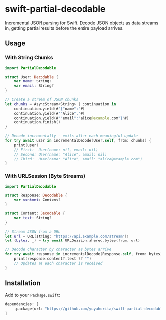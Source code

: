 # swift-partial-decodable

Incremental JSON parsing for Swift. Decode JSON objects as data streams in, getting partial results before the entire payload arrives.

## Usage

### With String Chunks

```swift
import PartialDecodable

struct User: Decodable {
    var name: String?
    var email: String?
}

// Create a stream of JSON chunks
let chunks = AsyncStream<String> { continuation in
    continuation.yield(#"{"name":"#)
    continuation.yield(#""Alice","#)
    continuation.yield(#""email":"alice@example.com"}"#)
    continuation.finish()
}

// Decode incrementally - emits after each meaningful update
for try await user in incrementalDecode(User.self, from: chunks) {
    print(user)
    // First:  User(name: nil, email: nil)
    // Second: User(name: "Alice", email: nil)
    // Third:  User(name: "Alice", email: "alice@example.com")
}
```

### With URLSession (Byte Streams)

```swift
import PartialDecodable

struct Response: Decodable {
    var content: Content?
}

struct Content: Decodable {
    var text: String?
}

// Stream JSON from a URL
let url = URL(string: "https://api.example.com/stream")!
let (bytes, _) = try await URLSession.shared.bytes(from: url)

// Decode character by character as bytes arrive
for try await response in incrementalDecode(Response.self, from: bytes) {
    print(response.content?.text ?? "")
    // Updates as each character is received
}
```

## Installation

Add to your `Package.swift`:

```swift
dependencies: [
    .package(url: "https://github.com/yuyahorita/swift-partial-decodable.git", from: "0.0.1")
]
```
